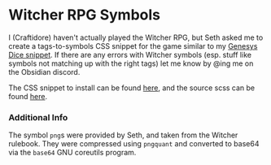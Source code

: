 # Witcher RPG Symbols

I (Craftidore) haven't actually played the Witcher RPG, but Seth asked me to create a tags-to-symbols CSS snippet for the game similar to my [Genesys Dice snippet](<https://github.com/ObsidianTTRPGProject/ObsidianTTRPGShare/tree/main/TTRPG Specific/Genesys/Genesys-Further-Resources>). If there are any errors with Witcher symbols (esp. stuff like symbols not matching up with the right tags) let me know by @ing me on the Obsidian discord.

The CSS snippet to install can be found [here](_attachments/witcher.css), and the source scss can be found [here](_attachments/witcher.scss).

### Additional Info

The symbol `png`s were provided by Seth, and taken from the Witcher rulebook. They were compressed using `pngquant` and converted to base64 via the `base64` GNU coreutils program.
